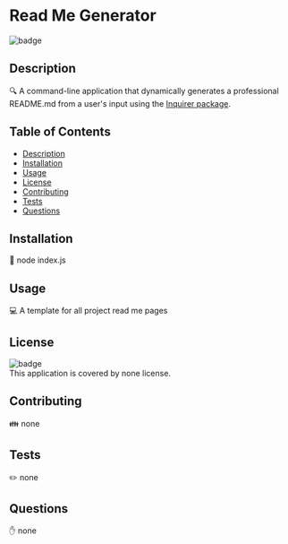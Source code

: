 
  # Read Me Generator
  
![badge](https://img.shields.io/badge/license-none-brightgreen)<br />
## Description
🔍 A command-line application that dynamically generates a professional README.md from a user's input using the [Inquirer package](https://www.npmjs.com/package/inquirer). 
## Table of Contents
- [Description](#description)
- [Installation](#installation)
- [Usage](#usage)
- [License](#license)
- [Contributing](#contributing)
- [Tests](#tests)
- [Questions](#questions)
## Installation
💾 node index.js
## Usage
💻 A template for all project read me pages
## License
![badge](https://img.shields.io/badge/license-none-brightgreen)
<br />
This application is covered by none license. 
## Contributing
👪 none
## Tests
✏️ none
## Questions
✋ none

    